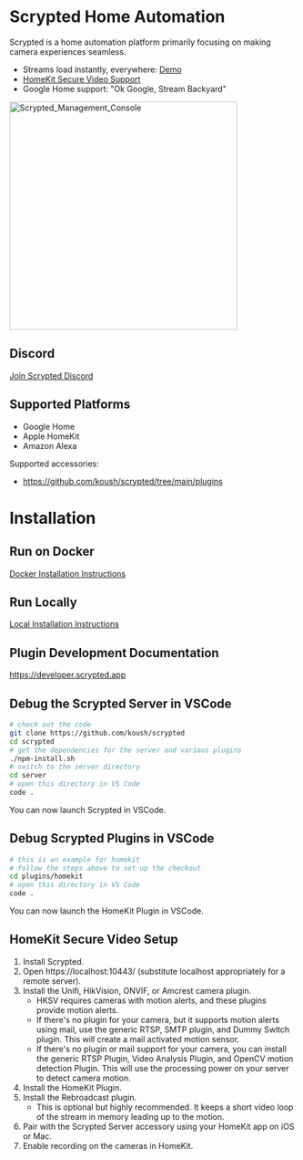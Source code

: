 # Scrypted Home Automation

Scrypted is a home automation platform primarily focusing on making camera experiences seamless.
 * Streams load instantly, everywhere: [Demo](https://www.reddit.com/r/homebridge/comments/r34k6b/if_youre_using_homebridge_for_cameras_ditch_it/)
 * [HomeKit Secure Video Support](#homekit-secure-video-setup)
 * Google Home support: "Ok Google, Stream Backyard"

<img width="400" alt="Scrypted_Management_Console" src="https://user-images.githubusercontent.com/73924/131903488-722d87ac-a0b0-40fe-b605-326e6b886e35.png">

## Discord

[Join Scrypted Discord](https://discord.gg/DcFzmBHYGq)

## Supported Platforms

 * Google Home
 * Apple HomeKit
 * Amazon Alexa

Supported accessories: 
 * https://github.com/koush/scrypted/tree/main/plugins

# Installation

## Run on Docker

[Docker Installation Instructions](https://github.com/koush/scrypted/wiki/Docker)

## Run Locally

[Local Installation Instructions](https://github.com/koush/scrypted/wiki/Local-Installation)

## Plugin Development Documentation

https://developer.scrypted.app


## Debug the Scrypted Server in VSCode

```sh
# check out the code
git clone https://github.com/koush/scrypted
cd scrypted
# get the dependencies for the server and various plugins
./npm-install.sh
# switch to the server directory
cd server
# open this directory in VS Code
code .
```

You can now launch Scrypted in VSCode.

## Debug Scrypted Plugins in VSCode

```sh
# this is an example for homekit
# follow the steps above to set up the checkout
cd plugins/homekit
# open this directory in VS Code
code .
```

You can now launch the HomeKit Plugin in VSCode.

## HomeKit Secure Video Setup

1. Install Scrypted.
2. Open https://localhost:10443/ (substitute localhost appropriately for a remote server).
3. Install the Unifi, HikVision, ONVIF, or Amcrest camera plugin.
   * HKSV requires cameras with motion alerts, and these plugins provide motion alerts.
   * If there's no plugin for your camera, but it supports motion alerts using mail, use the generic RTSP, SMTP plugin, and Dummy Switch plugin. This will create a mail activated motion sensor.
   * If there's no plugin or mail support for your camera, you can install the generic RTSP Plugin, Video Analysis Plugin, and OpenCV motion detection Plugin. This will use the processing power on your server to detect camera motion.
4. Install the HomeKit Plugin.
5. Install the Rebroadcast plugin.
    * This is optional but highly recommended. It keeps a short video loop of the stream in memory leading up to the motion.  
6. Pair with the Scrypted Server accessory using your HomeKit app on iOS or Mac.
7. Enable recording on the cameras in HomeKit.
